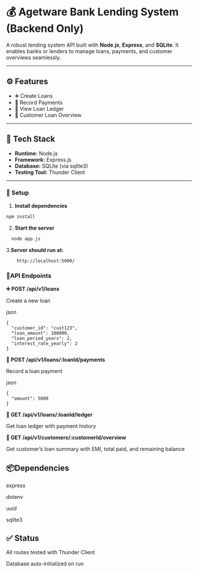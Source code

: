 # 💰 Agetware Bank Lending System (Backend Only)

A robust lending system API built with **Node.js**, **Express**, and **SQLite**. It enables banks or lenders to manage loans, payments, and customer overviews seamlessly.

---

## ⚙️ Features

- ➕ Create Loans
- 💸 Record Payments
- 📒 View Loan Ledger
- 👤 Customer Loan Overview

---

## 🧠 Tech Stack

- **Runtime:** Node.js
- **Framework:** Express.js
- **Database:** SQLite (via sqlite3)
- **Testing Tool:** Thunder Client 

---


### 🔧 Setup

1. **Install dependencies**
  ```bash
  npm install
  ```
2. **Start the server**
  ```bash
    node app.js
  ```
3.**Server should run at:**
  ```bash
      http://localhost:5000/
  ```

### 🔌API Endpoints
**➕ POST /api/v1/loans**

Create a new loan

json
```
{
  "customer_id": "cust123",
  "loan_amount": 100000,
  "loan_period_years": 2,
  "interest_rate_yearly": 2
}
```
**💸 POST /api/v1/loans/:loanId/payments**

Record a loan payment

json
```
{
  "amount": 5000
}
```
**📒 GET /api/v1/loans/:loanId/ledger**

Get loan ledger with payment history

**👤 GET /api/v1/customers/:customerId/overview**

Get customer’s loan summary with EMI, total paid, and remaining balance

## 📦Dependencies

express

dotenv

uuid

sqlite3

## ✅ Status
All routes tested with Thunder Client

Database auto-initialized on run




